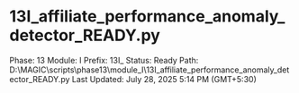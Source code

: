 # 13I_affiliate_performance_anomaly_detector_READY.py

Phase: 13
Module: I
Prefix: 13I_
Status: Ready
Path: D:\MAGIC\scripts\phase13\module_I\13I_affiliate_performance_anomaly_detector_READY.py
Last Updated: July 28, 2025 5:14 PM (GMT+5:30)